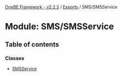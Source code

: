 [OneBE Framework - v2.2.3](../README.md) / [Exports](../modules.md) / SMS/SMSService

# Module: SMS/SMSService

## Table of contents

### Classes

- [SMSService](../classes/SMS_SMSService.SMSService.md)
